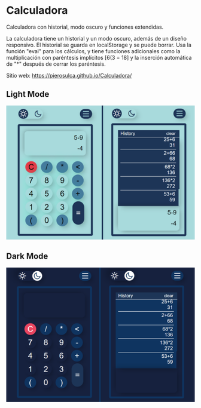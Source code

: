 # Calculadora
Calculadora con historial, modo oscuro y funciones extendidas.

La calculadora tiene un historial y un modo oscuro, además de un diseño responsivo. El historial se guarda en localStorage y se puede borrar. Usa la función "eval" para los cálculos, y tiene funciones adicionales como la multiplicación con paréntesis implícitos [6(3 = 18] y la inserción automática de "*" después de cerrar los paréntesis.

Sitio web: https://pierosulca.github.io/Calculadora/

## Light Mode
![Alt text](/img/lightMode.png "dos screenshots de la pagina en light mode, en una muestra la calculadora y la otra con el historial abierto")

## Dark Mode 
![Alt text](/img/darkMode.png "dos screenshots de la pagina en dark mode, en una muestra la calculadora y la otra con el historial abierto")
